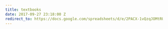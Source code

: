 ```yaml
---
title: textbooks
date: 2017-09-27 23:18:00 Z
redirect_to: https://docs.google.com/spreadsheets/d/e/2PACX-1vQzqJOMtRURWE5AY_oAw43yjruYKrgCVqrUBcTxie11aciDtEr-Z8-XMAf4KomhAdr6m2c6skbhcdg7/pubhtml
---
```


